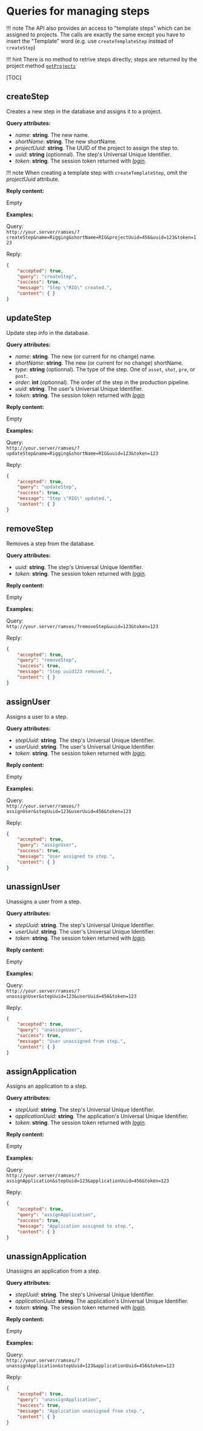 # Queries for managing steps

!!! note
    The API also provides an access to "template steps" which can be assigned to projects. The calls are exactly the same except you have to insert the "Template" word (e.g. use `createTemplateStep` instead of `createStep`)

!!! hint
    There is no method to retrive steps directly; steps are returned by the project method [`getProjects`](projects.md#getprojects)

[TOC]

## createStep

Creates a new step in the database and assigns it to a project.

**Query attributes:**

- *name*: **string**. The new name.
- *shortName*: **string**. The new shortName.
- *projectUuid*: **string**. The UUID of the project to assign the step to.
- *uuid*: **string** (optionnal). The step's Universal Unique Identifier.
- *token*: **string**. The session token returned with [*login*](general.md#login).

!!! note
    When creating a template step with `createTemplateStep`, omit the *projectUuid* attribute.

**Reply content:**

Empty

**Examples:**

Query:  
`http://your.server/ramses/?createStep&name=Rigging&shortName=RIG&projectUuid=456&uuid=123&token=123`

Reply:

```json
{
    "accepted": true,
    "query": "createStep",
    "success": true,
    "message": "Step \"RIG\" created.",
    "content": { }
}
```

## updateStep

Update step info in the database.

**Query attributes:**

- *name*: **string**. The new (or current for no change) name.
- *shortName*: **string**. The new (or current for no change) shortName.
- *type*: **string** (optionnal). The type of the step. One of `asset`, `shot`, `pre`, or `post`.
- *order*: **int** (optionnal). The order of the step in the production pipeline.
- *uuid*: **string**. The user's Universal Unique Identifier.
- *token*: **string**. The session token returned with [*login*](general.md#login)

**Reply content:**

Empty

**Examples:**

Query:  
`http://your.server/ramses/?updateStep&name=Rigging&shortName=RIG&uuid=123&token=123`

Reply:

```json
{
    "accepted": true,
    "query": "updateStep",
    "success": true,
    "message": "Step \"RIG\" updated.",
    "content": { }
}
```

## removeStep

Removes a step from the database.

**Query attributes:**

- *uuid*: **string**. The step's Universal Unique Identifier.
- *token*: **string**. The session token returned with [*login*](general.md#login).

**Reply content:**

Empty

**Examples:**

Query:  
`http://your.server/ramses/?removeStep&uuid=123&token=123`

Reply:

```json
{
    "accepted": true,
    "query": "removeStep",
    "success": true,
    "message": "Step uuid123 removed.",
    "content": { }
}
```

## assignUser

Assigns a user to a step.

**Query attributes:**

- *stepUuid*: **string**. The step's Universal Unique Identifier.
- *userUuid*: **string**. The user's Universal Unique Identifier.
- *token*: **string**. The session token returned with [*login*](general.md#login).

**Reply content:**

Empty

**Examples:**

Query:  
`http://your.server/ramses/?assignUser&stepUuid=123&userUuid=456&token=123`

Reply:

```json
{
    "accepted": true,
    "query": "assignUser",
    "success": true,
    "message": "User assigned to step.",
    "content": { }
}
```

## unassignUser

Unassigns a user from a step.

**Query attributes:**

- *stepUuid*: **string**. The step's Universal Unique Identifier.
- *userUuid*: **string**. The user's Universal Unique Identifier.
- *token*: **string**. The session token returned with [*login*](general.md#login).

**Reply content:**

Empty

**Examples:**

Query:  
`http://your.server/ramses/?unassignUser&stepUuid=123&userUuid=456&token=123`

Reply:

```json
{
    "accepted": true,
    "query": "unassignUser",
    "success": true,
    "message": "User unassigned from step.",
    "content": { }
}
```

## assignApplication

Assigns an application to a step.

**Query attributes:**

- *stepUuid*: **string**. The step's Universal Unique Identifier.
- *applicationUuid*: **string**. The application's Universal Unique Identifier.
- *token*: **string**. The session token returned with [*login*](general.md#login).

**Reply content:**

Empty

**Examples:**

Query:  
`http://your.server/ramses/?assignApplication&stepUuid=123&applicationUuid=456&token=123`

Reply:

```json
{
    "accepted": true,
    "query": "assignApplication",
    "success": true,
    "message": "Application assigned to step.",
    "content": { }
}
```

## unassignApplication

Unassigns an application from a step.

**Query attributes:**

- *stepUuid*: **string**. The step's Universal Unique Identifier.
- *applicationUuid*: **string**. The application's Universal Unique Identifier.
- *token*: **string**. The session token returned with [*login*](general.md#login).

**Reply content:**

Empty

**Examples:**

Query:  
`http://your.server/ramses/?unassignApplication&stepUuid=123&applicationUuid=456&token=123`

Reply:

```json
{
    "accepted": true,
    "query": "unassignApplication",
    "success": true,
    "message": "Application unassigned from step.",
    "content": { }
}
```